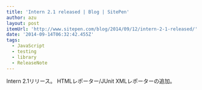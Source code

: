 ```yaml
---
title: 'Intern 2.1 released | Blog | SitePen'
author: azu
layout: post
itemUrl: 'http://www.sitepen.com/blog/2014/09/12/intern-2-1-released/'
date: '2014-09-14T06:32:42.455Z'
tags:
  - JavaScript
  - testing
  - library
  - ReleaseNote
---
```

Intern 2.1リリース。
HTMLレポーター/JUnit XMLレポーターの追加。
